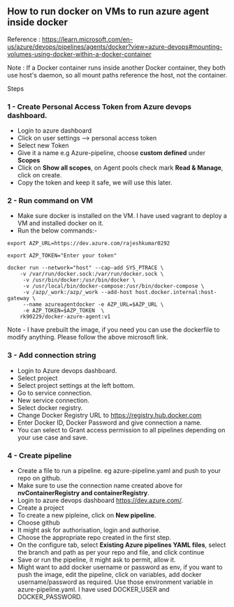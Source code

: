 ## How to run docker on VMs to run azure agent inside docker


Reference : https://learn.microsoft.com/en-us/azure/devops/pipelines/agents/docker?view=azure-devops#mounting-volumes-using-docker-within-a-docker-container

 Note : If a Docker container runs inside another Docker container, they both use host's daemon, so all mount paths reference the host, not the container.
 
Steps

### 1 - Create Personal Access Token from Azure devops dashboard. 

 - Login to azure dashboard
 - Click on user settings --> personal access token
 - Select new Token 
 - Give it a name e.g Azure-pipeline, choose **custom defined** under **Scopes**
 - Click on **Show all scopes**, on Agent pools check mark **Read & Manage**, click on create.
 - Copy the token and keep it safe, we will use this later.


### 2 - Run command on VM

 - Make sure docker is installed on the VM. I have used vagrant to deploy a VM and installed docker on it.
 - Run the below commands:-

```shell
export AZP_URL=https://dev.azure.com/rajeshkumar0292

export AZP_TOKEN="Enter your token"

docker run --network="host" --cap-add SYS_PTRACE \
	-v /var/run/docker.sock:/var/run/docker.sock \
	 -v /usr/bin/docker:/usr/bin/docker \
	 -v /usr/local/bin/docker-compose:/usr/bin/docker-compose \
	 -v /azp/_work:/azp/_work --add-host host.docker.internal:host-gateway \
	 --name azureagentdocker -e AZP_URL=$AZP_URL \
	 -e AZP_TOKEN=$AZP_TOKEN  \
	rk90229/docker-azure-agent:v1
```


Note - I have prebuilt the image, if you need you can use the dockerfile to modify anything. Please follow the above microsoft link.

### 3 - Add connection string

 - Login to Azure devops dashboard.
 - Select project
 - Select project settings at the left bottom.
 - Go to service connection.
 - New service connection.
 - Select docker registry.
 - Change Docker Registry URL to https://registry.hub.docker.com
 - Enter Docker ID, Docker Password and give connection a name.
 - You can select to Grant access permission to all pipelines depending on your use case and save.


### 4 - Create pipeline

 - Create a file to run a pipeline. eg azure-pipeline.yaml and push to your repo on github.
 - Make sure to use the connection name created above for **nvContainerRegistry and containerRegistry**.
 - Login to azure devops dashboard https://dev.azure.com/.
 - Create a project
 - To create a new pipleine, click on **New pipeline**.
 - Choose github
 - It might ask for authorisation, login and authorise.
 - Choose the appropriate repo created in the first step.
 - On the configure tab, select **Existing Azure pipelines YAML files**, select the branch and path as per your repo and file, and click continue
 - Save or run the pipeline, it might ask to permit, allow it.
 - Might want to add docker username or password as env, if you want to push the image, edit the pipeline, click on variables, add docker username/password as required. Use those environment variable in azure-pipeline.yaml. I have used DOCKER_USER and DOCKER_PASSWORD.
